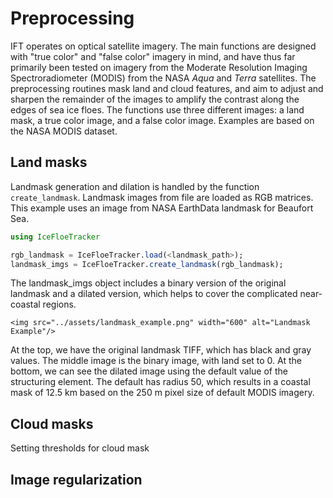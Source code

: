 # Preprocessing

IFT operates on optical satellite imagery. The main functions are designed with "true color" and "false color" imagery in mind, and have thus far primarily been tested on imagery from the Moderate Resolution Imaging Spectroradiometer (MODIS) from the NASA _Aqua_ and _Terra_ satellites. The preprocessing routines mask land and cloud features, and aim to adjust and sharpen the remainder of the images to amplify the contrast along the edges of sea ice floes. The functions use three different images: a land mask, a true color image, and a false color image. Examples are based on the NASA MODIS dataset.

## Land masks

Landmask generation and dilation is handled by the function `create_landmask`. Landmask images from file are loaded as RGB matrices. This example uses an image from NASA EarthData landmask for Beaufort Sea.

```julia
using IceFloeTracker

rgb_landmask = IceFloeTracker.load(<landmask_path>);
landmask_imgs = IceFloeTracker.create_landmask(rgb_landmask);
```

The landmask_imgs object includes a binary version of the original landmask and a dilated version, which helps to cover the complicated near-coastal regions.

```@raw html
<img src="../assets/landmask_example.png" width="600" alt="Landmask Example"/>
```

At the top, we have the original landmask TIFF, which has black and gray values. The middle image is the binary image, with land set to 0. At the bottom, we can see the dilated image using the default value of the structuring element. The default has radius 50, which results in a coastal mask of 12.5 km based on the 250 m pixel size of default MODIS imagery.

## Cloud masks

Setting thresholds for cloud mask

## Image regularization
